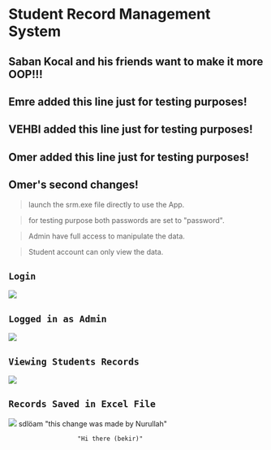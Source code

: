 # Student Record Management System

## Saban Kocal and his friends want to make it more OOP!!! 

## Emre added this line just for testing purposes!

## VEHBI added this line just for testing purposes!

## Omer added this line just for testing purposes!
## Omer's second changes!

>launch the srm.exe file directly to use the App.

>for testing purpose both passwords are set to "password".

>Admin have full access to manipulate the data.

>Student account can only view the data.
## `Login`
<img src="ScreenShot/Home.JPG">

## `Logged in as Admin`
<img src="ScreenShot/AdminFunction.JPG">

## `Viewing Students Records`
<img src="ScreenShot/ViewData.JPG">

## ``Records Saved in Excel File``
<img src="ScreenShot/ViewExcel.JPG">
sdlöam
"this change was made by Nurullah" 

                       "Hi there (bekir)"